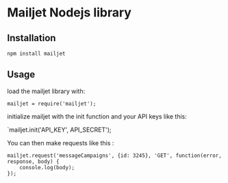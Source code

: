 Mailjet Nodejs library
======================

Installation
-----------

`npm install mailjet`

Usage
-----

load the mailjet library with:

`mailjet = require('mailjet');`

initialize mailjet with the init function and your API keys like this:

`mailjet.init('API_KEY', API_SECRET');

You can then make requests like this :

    mailjet.request('messageCampaigns', {id: 3245}, 'GET', function(error, response, body) {
        console.log(body);
    });